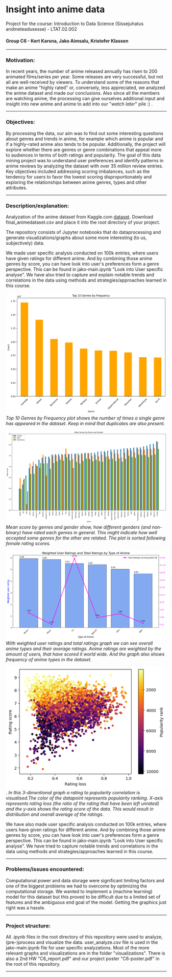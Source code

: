 # **Insight into anime data**
Project for the course: Introduction to Data Science (Sissejuhatus andmeteadusesse) - LTAT.02.002

#### Group C6 - Kert Karsna, Jako Aimsalu, Kristofer Klassen

---

### **Motivation:**
In recent years, the number of anime released annually has risen to 200 animated films/series per year.
Some releases are very successful, but not all are well-received by viewers.
To understand some of the reasons that make an anime "highly rated" or, conversely, less appreciated, we analyzed the anime dataset and made our conclusions.
Also since all the members are watching anime, the processing can give ourselves additional input and insight into new anime and anime to add into our "_watch later_" pile :) .

---

### **Objectives:**
By processing the data, our aim was to find out some interesting questions about genres and trends in anime, for example which anime is popular and if a highly-rated anime also tends to be popular.
Additionally, the project will explore whether there are genres or genre combinations that appeal more to audiences in terms of both ratings and popularity.
The goal of this data mining project was to understand user preferences and identify patterns in anime reviews by analyzing the dataset with over 35 million review entries.
Key objectives included addressing scoring imbalances, such as the tendency for users to favor the lowest scoring disproportionately and exploring the relationships between anime genres, types and other attributes.

---

### **Description/explanation:**

Analyzation of the anime dataset from Kaggle.com [dataset](https://www.kaggle.com/datasets/dbdmobile/myanimelist-dataset).
Download final_animedataset.csv and place it into the root directory of your project.

The repository consists of Jupyter notebooks that do dataprocessing and generate visualizations/graphs about some more interesting (to us, subjectively) data.

We made user specific analysis conducted on 100k entries, where users have given ratings for different anime.
And by combining those anime genres by score, you can have look into user's preferences form a genre perspective.
This can be found in jako-main.ipynb "Look into User specific analyse".
We have also tried to capture and explain notable trends and correlations in the data using methods and strategies/approaches learned in this course.

![](./visualizations/Top-10-Genres-by-Frequency.png)
*Top 10 Genres by Frequency plot shows the number of times a single genre has appeared in the dataset. Keep in mind that duplicates are also present.*

![](./visualizations/Mean-score-by-genres.png)
*Mean score by genres and gender show, how different genders (and non-binary) have rated each genres in general. This might indicate how well accepted some genres for the other are related. The plot is sorted following female rating scores.*

![](./visualizations/Weighted-User-Ratings-and-Total-Ratings-by-Type-of-Anime.png)
*With weighted user ratings and total ratings graph we can see overall anime types and their average ratings. Anime ratings are weighted by the amount of users, that have scored it world wide. And the graph also shows frequency of anime types in the dataset.*

![](./visualizations/popularity-rating-loss.png). *In this 3-dimentional graph a rating to popularity correlation is visualised.The color of the datapoint represents popularity ranking. X-axis represents rating loss (the ratio of the rating that have been left unrated) and the y-axis shows the rating score of the data. This would result in distribution and overall average of the ratings.*

We have also made user specific analysis conducted on 100k entries, where users have given ratings for different anime. And by combining those anime genres by score, you can have look into user's preferences form a genre perspective. This can be found in jako-main.ipynb "Look into User specific analyse". We have tried to capture notable trends and correlations in the data using methods and 
strategies/approaches learned in this course.

---

### **Problems/issues encountered:**

Computational power and data storage were significant limiting factors and one of the biggest problems we had to overcome by optimizing the computational storage.
We wanted to implement a (machine learning) model for this dataset but this proved to be difficult due to a limited set of features and the ambiguous end goal of the model.
Getting the graphics just right was a hassle.

---

### **Project structure:**

All .ipynb files in the root directory of this repository were used to analyze, (pre-)process and visualize the data.
user_analyze.csv file is used in the jako-main.ipynb file for user specific analyzations.
Most of the more relevant graphs and visualizations are in the folder "visualizations".
There is also a 2nd HW "C6_report.pdf" and our project poster "C6-poster.pdf" in the root of this repository.

---